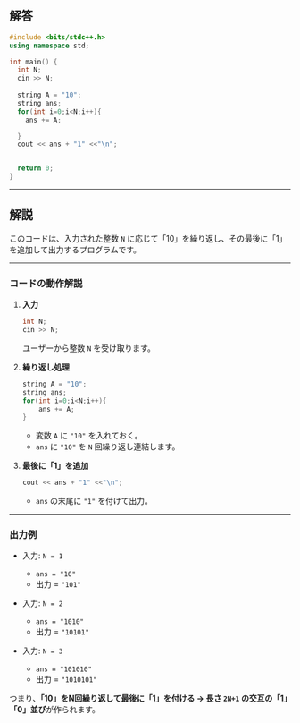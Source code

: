 ## 解答
```cpp
#include <bits/stdc++.h>
using namespace std;

int main() {
  int N;
  cin >> N;
  
  string A = "10";
  string ans;
  for(int i=0;i<N;i++){
    ans += A;  

  }
  cout << ans + "1" <<"\n";


  return 0;
}
```

---

## 解説
このコードは、入力された整数 `N` に応じて「10」を繰り返し、その最後に「1」を追加して出力するプログラムです。

---

### コードの動作解説

1. **入力**

   ```cpp
   int N;
   cin >> N;
   ```

   ユーザーから整数 `N` を受け取ります。

2. **繰り返し処理**

   ```cpp
   string A = "10";
   string ans;
   for(int i=0;i<N;i++){
       ans += A;  
   }
   ```

   * 変数 `A` に `"10"` を入れておく。
   * `ans` に `"10"` を `N` 回繰り返し連結します。

3. **最後に「1」を追加**

   ```cpp
   cout << ans + "1" <<"\n";
   ```

   * `ans` の末尾に `"1"` を付けて出力。

---

### 出力例

* 入力: `N = 1`

  * `ans = "10"`
  * 出力 = `"101"`

* 入力: `N = 2`

  * `ans = "1010"`
  * 出力 = `"10101"`

* 入力: `N = 3`

  * `ans = "101010"`
  * 出力 = `"1010101"`

つまり、**「10」をN回繰り返して最後に「1」を付ける → 長さ `2N+1` の交互の「1」「0」並び**が作られます。



